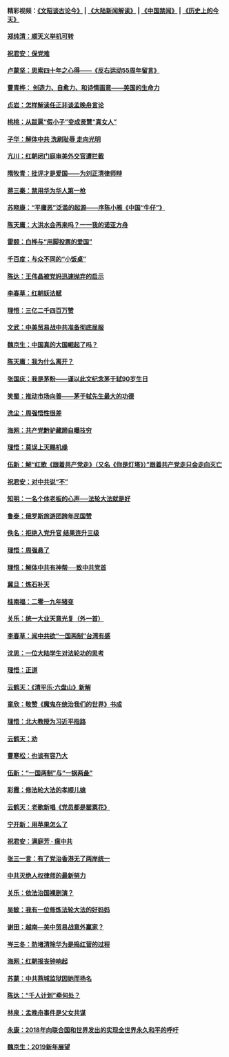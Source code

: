 #### 精彩视频：[《文昭谈古论今》](https://github.com/gfw-breaker/wenzhao/blob/master/README.md?t=01181831) | [《大陆新闻解读》](https://github.com/gfw-breaker/ntdtv-comedy/blob/master/README.md?t=01181831) | [《中国禁闻》](https://github.com/gfw-breaker/ntdtv-news/blob/master/README.md?t=01181831) | [《历史上的今天》](https://github.com/gfw-breaker/today-in-history/blob/master/README.md?t=01181831) 

#### [郑纯清：顺天义举机可转](../pages/nsc993/n10984369.md?t=01181831) 

#### [祝君安：保党难](../pages/nsc993/n10984362.md?t=01181831) 

#### [卢蒙坚：思索四十年之心得——《反右运动55周年留言》](../pages/nsc993/n10984355.md?t=01181831) 

#### [曹青桦： 创造力、自愈力、和诗情画意——美国的生命力](../pages/nsc993/n10984216.md?t=01181831) 

#### [贞岩：怎样解读任正非谈孟晚舟言论](../pages/nsc993/n10984650.md?t=01181831) 

#### [桃桃：从跋扈“假小子”变成贤慧“真女人”](../pages/nsc993/n10984416.md?t=01181831) 

#### [子华：解体中共 洗刷耻辱 走向光明](../pages/nsc993/n10984019.md?t=01181831) 

#### [亢川：红朝闭门庭审美外交官遭拦截](../pages/nsc993/n10984050.md?t=01181831) 

#### [隋牧青：批评才是爱国——为刘正清律师辩](../pages/nsc993/n10983057.md?t=01181831) 

#### [蒋三秦：禁用华为华人第一枪](../pages/nsc993/n10982973.md?t=01181831) 

#### [苏晓康：“平庸恶”泛滥的起源——序陈小雅《中国“牛仔”》](../pages/nsc993/n10982008.md?t=01181831) 

#### [陈天庸：大洪水会再来吗？一一我的诺亚方舟](../pages/nsc993/n10981086.md?t=01181831) 

#### [雷颐：白桦与“用脚投票的爱国”](../pages/nsc993/n10981048.md?t=01181831) 

#### [千百度：与众不同的“小饭桌”](../pages/nsc993/n10978639.md?t=01181831) 

#### [陈达：王伟晶被党妈迅速抛弃的启示](../pages/nsc993/n10976450.md?t=01181831) 

#### [李春草：红朝妖法赋](../pages/nsc993/n10976387.md?t=01181831) 

#### [理悟：三亿二千四百万赞](../pages/nsc993/n10975966.md?t=01181831) 

#### [文武：中美贸易战中共准备彻底屈服](../pages/nsc993/n10974571.md?t=01181831) 

#### [魏京生：中国真的大国崛起了吗？](../pages/nsc993/n10974530.md?t=01181831) 

#### [陈天庸：我为什么离开？](../pages/nsc993/n10974493.md?t=01181831) 

#### [张国庆：我是茅粉——谨以此文纪念茅于轼90岁生日](../pages/nsc993/n10974477.md?t=01181831) 

#### [笑蜀：推动市场向善——茅于轼先生最大的功德](../pages/nsc993/n10974451.md?t=01181831) 

#### [洗尘：周强悟性很差](../pages/nsc993/n10973701.md?t=01181831) 

#### [海网：共产党黔驴藏蹄自曝技穷](../pages/nsc993/n10969562.md?t=01181831) 

#### [理悟：莫误上天赐机缘](../pages/nsc993/n10969514.md?t=01181831) 

#### [伍新：解“红歌《跟着共产党走》（又名《你是灯塔》）”跟着共产党走只会走向灭亡](../pages/nsc993/n10969074.md?t=01181831) 

#### [祝君安：对中共说“不”](../pages/nsc993/n10968464.md?t=01181831) 

#### [知明：一名个体老板的心声──法轮大法就是好](../pages/nsc993/n10967473.md?t=01181831) 

#### [鲁泰：俄罗斯旅游团跨年民国赞](../pages/nsc993/n10967035.md?t=01181831) 

#### [佚名：拒绝入党升官  结果连升三级](../pages/nsc993/n10965069.md?t=01181831) 

#### [理悟：周强悬了](../pages/nsc993/n10965044.md?t=01181831) 

#### [理悟：解体中共有神帮──致中共党首](../pages/nsc993/n10963824.md?t=01181831) 

#### [冀旦：炼石补天](../pages/nsc993/n10963818.md?t=01181831) 

#### [桂南福：二零一九年猪变](../pages/nsc993/n10963774.md?t=01181831) 

#### [关乐：统一大业天意光复（外一首）](../pages/nsc993/n10963765.md?t=01181831) 

#### [李春草：闻中共欲“一国两制”台湾有感](../pages/nsc993/n10963761.md?t=01181831) 

#### [沈思：一位大陆学生对法轮功的思考](../pages/nsc993/n10960706.md?t=01181831) 

#### [理悟：正道](../pages/nsc993/n10960529.md?t=01181831) 

#### [云鹤天：《清平乐‧六盘山》新解](../pages/nsc993/n10959258.md?t=01181831) 

#### [童欣：敬赞《魔鬼在统治我们的世界》书成](../pages/nsc993/n10959244.md?t=01181831) 

#### [理悟：北大教授为习近平指路](../pages/nsc993/n10959234.md?t=01181831) 

#### [云鹤天：劝](../pages/nsc993/n10959226.md?t=01181831) 

#### [曹寒松：也谈有容乃大](../pages/nsc993/n10959191.md?t=01181831) 

#### [伍新：“一国两制”与“一锅两彘”](../pages/nsc993/n10958297.md?t=01181831) 

#### [彩霞：修法轮大法的孝顺儿媳](../pages/nsc993/n10958333.md?t=01181831) 

#### [云鹤天：老歌新唱《党员都是罂粟花》](../pages/nsc993/n10958225.md?t=01181831) 

#### [宁开新：用苹果怎么了](../pages/nsc993/n10955962.md?t=01181831) 

#### [祝君安：满庭芳 · 瘟中共](../pages/nsc993/n10955949.md?t=01181831) 

#### [张三一言：有了党治香港无了两岸统一](../pages/nsc993/n10955943.md?t=01181831) 

#### [中共灭绝人权律师的最新努力](../pages/nsc993/n10954725.md?t=01181831) 

#### [关乐：依法治国裸剧演？](../pages/nsc993/n10952420.md?t=01181831) 

#### [吴敏：我有一位修炼法轮大法的好妈妈](../pages/nsc993/n10952484.md?t=01181831) 

#### [谢田：越南—美中贸易战意外赢家？](../pages/nsc993/n10940351.md?t=01181831) 

#### [岑三冬：防堵清除华为是捣红营的过程](../pages/nsc993/n10952342.md?t=01181831) 

#### [海网：红朝报丧钟响起](../pages/nsc993/n10951480.md?t=01181831) 

#### [苏蒙：中共燕城监狱因她而扬名](../pages/nsc993/n10951476.md?t=01181831) 

#### [陈达：“千人计划”牵何处？](../pages/nsc993/n10951466.md?t=01181831) 

#### [林泉：孟晚舟事件是父女共谋](../pages/nsc993/n10947780.md?t=01181831) 

#### [永康：2018年向联合国和世界发出的实现全世界永久和平的呼吁](../pages/nsc993/n10947756.md?t=01181831) 

#### [魏京生：2019新年展望](../pages/nsc993/n10947691.md?t=01181831) 

